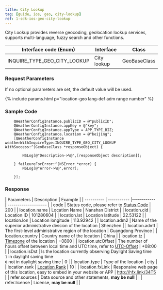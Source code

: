 ```yaml
---
title: City Lookup
tag: [guide, ios, geo, city-lookup]
ref: 1-sdk-ios-geo-city-lookup
---
```


City Lookup provides reverse geocoding, geolocation lookup services, supports multi-language, fuzzy search and other functions.

| Interface code (Enum)| Interface           | Class        |
| ----------- | ---------------------------- | ------------ |
| INQUIRE_TYPE_GEO_CITY_LOOKUP| City lookup  | GeoBaseClass |

### Request Parameters

If no optional parameters are set, the default value will be used.

{% include params.html p="location-geo lang-def adm range number" %}

### Sample Code

```objc
    QWeatherConfigInstance.publicID = @"publicID";
    QWeatherConfigInstance.appKey = @"key";
    QWeatherConfigInstance.appType = APP_TYPE_BIZ;
    QWeatherConfigInstance.location = @"beijing";
    [QWeatherConfigInstance weatherWithInquireType:INQUIRE_TYPE_GEO_CITY_LOOKUP WithSuccess:^(GeoBaseClass *responseObject) {
        
        NSLog(@"Description->%@",[responseObject description]);
        
    } faileureForError:^(NSError *error) {
        NSLog(@"error->%@",error);
        
    }];
```

### Response

| Parameters | Description | Example |
| ---------- | ----------- |------------ | -------------------- |
| code | Status code, please refer to [Status Code](/en/docs/resource/status-code/) | 200 |
| location.name | Location Name | Nanshan District |
| location.cid | Location ID | 101280604 |
| location.lat | Location latitude | 22.53122 |
| location.lon | Location longitude | 113.92942 |
| location.adm2 | Name of the superior administrative division of the location | Shenzhen |
| location.adm1 | The first-level administrative region of the location | Guangdong Province |
| location.country | Country name of the location | China |
| location.tz | [Timezone](/en/docs/resource/glossary/#timezone) of the location | +0800 |
| location.utcOffset | The number of hours offset between local time and UTC time, refer to [UTC-Offset](/en/docs/resource/glossary/#utc-offset) | +08:00 |
| location.isDst | Is the location currently observing Daylight Saving time<br />`1` in daylight saving time <br /> `0` not in daylight saving time | 0 |
| location.type | Type of the location | city |
| location.rank | [Location Rank](/en/docs/resource/glossary/#rank) | 10 |
| location.fxLink | Responsive web page of this location, easy to embed in your website or APP | http://hfx.link/34T5 |
| refer.sources | Data source and other statements, **may be null** | |
| refer.license | License, **may be null** | |

